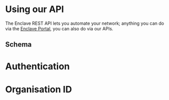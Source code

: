 # Using our API

The Enclave REST API lets you automate your network; anything you can do via the [Enclave Portal](https://portal.enclave.io), you can also do via our APIs.

## Schema



# Authentication

# Organisation ID
